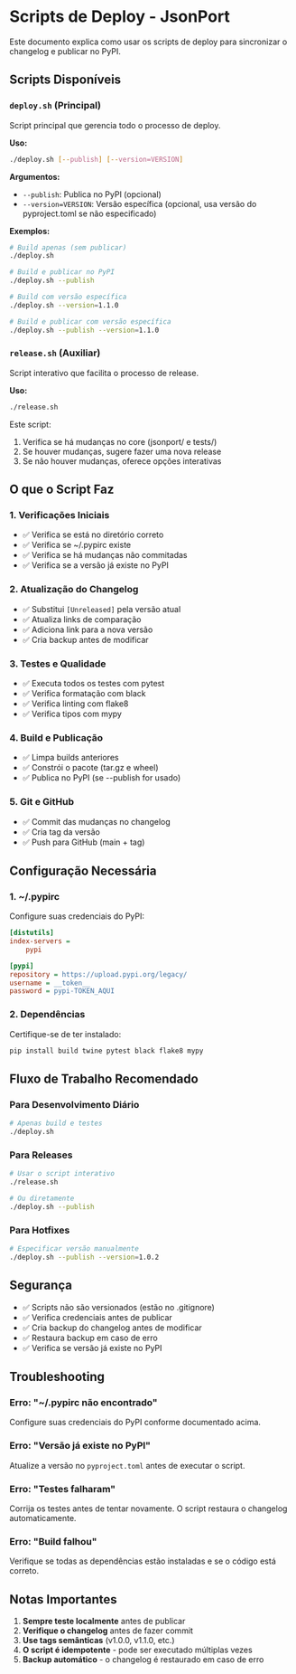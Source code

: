 # Scripts de Deploy - JsonPort

Este documento explica como usar os scripts de deploy para sincronizar o changelog e publicar no PyPI.

## Scripts Disponíveis

### `deploy.sh` (Principal)
Script principal que gerencia todo o processo de deploy.

**Uso:**
```bash
./deploy.sh [--publish] [--version=VERSION]
```

**Argumentos:**
- `--publish`: Publica no PyPI (opcional)
- `--version=VERSION`: Versão específica (opcional, usa versão do pyproject.toml se não especificado)

**Exemplos:**
```bash
# Build apenas (sem publicar)
./deploy.sh

# Build e publicar no PyPI
./deploy.sh --publish

# Build com versão específica
./deploy.sh --version=1.1.0

# Build e publicar com versão específica
./deploy.sh --publish --version=1.1.0
```

### `release.sh` (Auxiliar)
Script interativo que facilita o processo de release.

**Uso:**
```bash
./release.sh
```

Este script:
1. Verifica se há mudanças no core (jsonport/ e tests/)
2. Se houver mudanças, sugere fazer uma nova release
3. Se não houver mudanças, oferece opções interativas

## O que o Script Faz

### 1. Verificações Iniciais
- ✅ Verifica se está no diretório correto
- ✅ Verifica se ~/.pypirc existe
- ✅ Verifica se há mudanças não commitadas
- ✅ Verifica se a versão já existe no PyPI

### 2. Atualização do Changelog
- ✅ Substitui `[Unreleased]` pela versão atual
- ✅ Atualiza links de comparação
- ✅ Adiciona link para a nova versão
- ✅ Cria backup antes de modificar

### 3. Testes e Qualidade
- ✅ Executa todos os testes com pytest
- ✅ Verifica formatação com black
- ✅ Verifica linting com flake8
- ✅ Verifica tipos com mypy

### 4. Build e Publicação
- ✅ Limpa builds anteriores
- ✅ Constrói o pacote (tar.gz e wheel)
- ✅ Publica no PyPI (se --publish for usado)

### 5. Git e GitHub
- ✅ Commit das mudanças no changelog
- ✅ Cria tag da versão
- ✅ Push para GitHub (main + tag)

## Configuração Necessária

### 1. ~/.pypirc
Configure suas credenciais do PyPI:

```ini
[distutils]
index-servers =
    pypi

[pypi]
repository = https://upload.pypi.org/legacy/
username = __token__
password = pypi-TOKEN_AQUI
```

### 2. Dependências
Certifique-se de ter instalado:
```bash
pip install build twine pytest black flake8 mypy
```

## Fluxo de Trabalho Recomendado

### Para Desenvolvimento Diário
```bash
# Apenas build e testes
./deploy.sh
```

### Para Releases
```bash
# Usar o script interativo
./release.sh

# Ou diretamente
./deploy.sh --publish
```

### Para Hotfixes
```bash
# Especificar versão manualmente
./deploy.sh --publish --version=1.0.2
```

## Segurança

- ✅ Scripts não são versionados (estão no .gitignore)
- ✅ Verifica credenciais antes de publicar
- ✅ Cria backup do changelog antes de modificar
- ✅ Restaura backup em caso de erro
- ✅ Verifica se versão já existe no PyPI

## Troubleshooting

### Erro: "~/.pypirc não encontrado"
Configure suas credenciais do PyPI conforme documentado acima.

### Erro: "Versão já existe no PyPI"
Atualize a versão no `pyproject.toml` antes de executar o script.

### Erro: "Testes falharam"
Corrija os testes antes de tentar novamente. O script restaura o changelog automaticamente.

### Erro: "Build falhou"
Verifique se todas as dependências estão instaladas e se o código está correto.

## Notas Importantes

1. **Sempre teste localmente** antes de publicar
2. **Verifique o changelog** antes de fazer commit
3. **Use tags semânticas** (v1.0.0, v1.1.0, etc.)
4. **O script é idempotente** - pode ser executado múltiplas vezes
5. **Backup automático** - o changelog é restaurado em caso de erro 